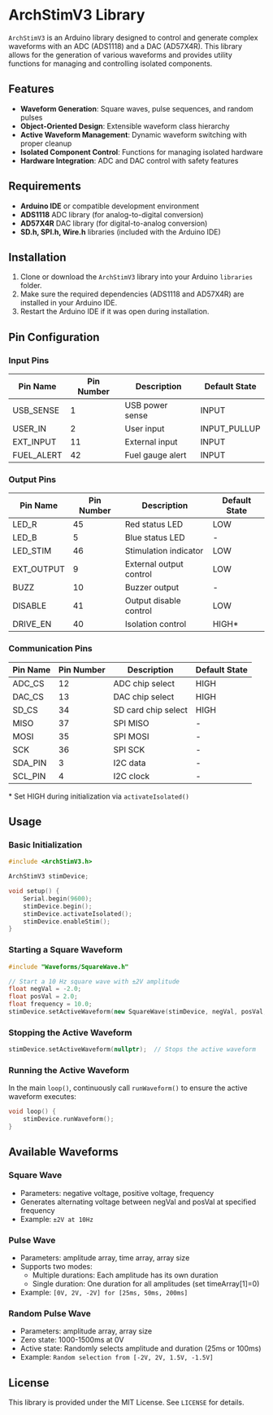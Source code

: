 # ArchStimV3 Library

`ArchStimV3` is an Arduino library designed to control and generate complex waveforms with an ADC (ADS1118) and a DAC (AD57X4R). This library allows for the generation of various waveforms and provides utility functions for managing and controlling isolated components.

## Features

- **Waveform Generation**: Square waves, pulse sequences, and random pulses
- **Object-Oriented Design**: Extensible waveform class hierarchy
- **Active Waveform Management**: Dynamic waveform switching with proper cleanup
- **Isolated Component Control**: Functions for managing isolated hardware
- **Hardware Integration**: ADC and DAC control with safety features

## Requirements

- **Arduino IDE** or compatible development environment
- **ADS1118** ADC library (for analog-to-digital conversion)
- **AD57X4R** DAC library (for digital-to-analog conversion)
- **SD.h, SPI.h, Wire.h** libraries (included with the Arduino IDE)

## Installation

1. Clone or download the `ArchStimV3` library into your Arduino `libraries` folder.
2. Make sure the required dependencies (ADS1118 and AD57X4R) are installed in your Arduino IDE.
3. Restart the Arduino IDE if it was open during installation.

## Pin Configuration

### Input Pins
| Pin Name    | Pin Number | Description             | Default State |
|-------------|------------|-------------------------|---------------|
| USB_SENSE   | 1         | USB power sense         | INPUT        |
| USER_IN     | 2         | User input              | INPUT_PULLUP |
| EXT_INPUT   | 11        | External input          | INPUT        |
| FUEL_ALERT  | 42        | Fuel gauge alert        | INPUT        |

### Output Pins
| Pin Name    | Pin Number | Description             | Default State |
|-------------|------------|-------------------------|---------------|
| LED_R       | 45        | Red status LED          | LOW          |
| LED_B       | 5         | Blue status LED         | -            |
| LED_STIM    | 46        | Stimulation indicator   | LOW          |
| EXT_OUTPUT  | 9         | External output control | LOW          |
| BUZZ        | 10        | Buzzer output           | -            |
| DISABLE     | 41        | Output disable control  | LOW          |
| DRIVE_EN    | 40        | Isolation control       | HIGH*        |

### Communication Pins
| Pin Name    | Pin Number | Description             | Default State |
|-------------|------------|-------------------------|---------------|
| ADC_CS      | 12        | ADC chip select         | HIGH         |
| DAC_CS      | 13        | DAC chip select         | HIGH         |
| SD_CS       | 34        | SD card chip select     | HIGH         |
| MISO        | 37        | SPI MISO                | -            |
| MOSI        | 35        | SPI MOSI                | -            |
| SCK         | 36        | SPI SCK                 | -            |
| SDA_PIN     | 3         | I2C data                | -            |
| SCL_PIN     | 4         | I2C clock               | -            |

\* Set HIGH during initialization via `activateIsolated()`

## Usage

### Basic Initialization

```cpp
#include <ArchStimV3.h>

ArchStimV3 stimDevice;

void setup() {
    Serial.begin(9600);
    stimDevice.begin();
    stimDevice.activateIsolated();
    stimDevice.enableStim();
}
```

### Starting a Square Waveform

```cpp
#include "Waveforms/SquareWave.h"

// Start a 10 Hz square wave with ±2V amplitude
float negVal = -2.0;
float posVal = 2.0;
float frequency = 10.0;
stimDevice.setActiveWaveform(new SquareWave(stimDevice, negVal, posVal, frequency));
```

### Stopping the Active Waveform

```cpp
stimDevice.setActiveWaveform(nullptr);  // Stops the active waveform
```

### Running the Active Waveform

In the main `loop()`, continuously call `runWaveform()` to ensure the active waveform executes:

```cpp
void loop() {
    stimDevice.runWaveform();
}
```

## Available Waveforms

### Square Wave
- Parameters: negative voltage, positive voltage, frequency
- Generates alternating voltage between negVal and posVal at specified frequency
- Example: `±2V at 10Hz`

### Pulse Wave
- Parameters: amplitude array, time array, array size
- Supports two modes:
  - Multiple durations: Each amplitude has its own duration
  - Single duration: One duration for all amplitudes (set timeArray[1]=0)
- Example: `[0V, 2V, -2V] for [25ms, 50ms, 200ms]`

### Random Pulse Wave
- Parameters: amplitude array, array size
- Zero state: 1000-1500ms at 0V
- Active state: Randomly selects amplitude and duration (25ms or 100ms)
- Example: `Random selection from [-2V, 2V, 1.5V, -1.5V]`

## License

This library is provided under the MIT License. See `LICENSE` for details.
